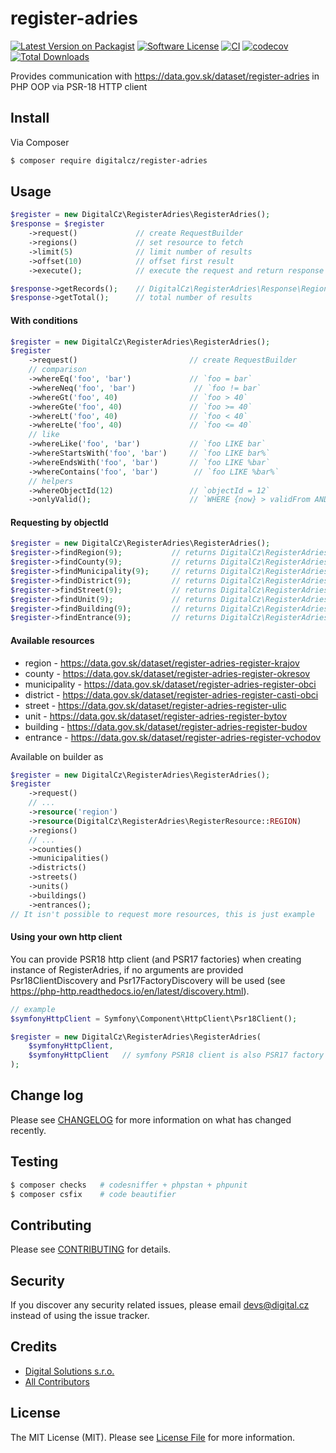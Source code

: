 # register-adries

[![Latest Version on Packagist][ico-version]][link-packagist]
[![Software License][ico-license]](LICENSE.md)
[![CI](https://github.com/digitalcz/register-adries/workflows/CI/badge.svg)]()
[![codecov](https://codecov.io/gh/digitalcz/register-adries/branch/master/graph/badge.svg)](https://codecov.io/gh/digitalcz/register-adries)
[![Total Downloads][ico-downloads]][link-downloads]

Provides communication with https://data.gov.sk/dataset/register-adries in PHP OOP via PSR-18 HTTP client

## Install

Via Composer

```bash
$ composer require digitalcz/register-adries
```

## Usage

```php
$register = new DigitalCz\RegisterAdries\RegisterAdries();
$response = $register
    ->request()             // create RequestBuilder
    ->regions()             // set resource to fetch
    ->limit(5)              // limit number of results
    ->offset(10)            // offset first result
    ->execute();            // execute the request and return response 

$response->getRecords();    // DigitalCz\RegisterAdries\Response\Region[]
$response->getTotal();      // total number of results
```

#### With conditions

```php
$register = new DigitalCz\RegisterAdries\RegisterAdries();
$register
    ->request()                         // create RequestBuilder
    // comparison
    ->whereEq('foo', 'bar')             // `foo = bar`
    ->whereNeq('foo', 'bar')             // `foo != bar`
    ->whereGt('foo', 40)                // `foo > 40` 
    ->whereGte('foo', 40)               // `foo >= 40` 
    ->whereLt('foo', 40)                // `foo < 40` 
    ->whereLte('foo', 40)               // `foo <= 40` 
    // like
    ->whereLike('foo', 'bar')           // `foo LIKE bar`
    ->whereStartsWith('foo', 'bar')     // `foo LIKE bar%`
    ->whereEndsWith('foo', 'bar')       // `foo LIKE %bar`
    ->whereContains('foo', 'bar')        // `foo LIKE %bar%`
    // helpers
    ->whereObjectId(12)                 // `objectId = 12`
    ->onlyValid();                      // `WHERE {now} > validFrom AND {now} < validTo`
```

#### Requesting by objectId
```php
$register = new DigitalCz\RegisterAdries\RegisterAdries();
$register->findRegion(9);           // returns DigitalCz\RegisterAdries\Response\Region or null
$register->findCounty(9);           // returns DigitalCz\RegisterAdries\Response\County or null
$register->findMunicipality(9);     // returns DigitalCz\RegisterAdries\Response\Municipality or null
$register->findDistrict(9);         // returns DigitalCz\RegisterAdries\Response\District or null
$register->findStreet(9);           // returns DigitalCz\RegisterAdries\Response\Street or null
$register->findUnit(9);             // returns DigitalCz\RegisterAdries\Response\Unit or null
$register->findBuilding(9);         // returns DigitalCz\RegisterAdries\Response\Building or null
$register->findEntrance(9);         // returns DigitalCz\RegisterAdries\Response\Entrance or null
```

#### Available resources
 - region - https://data.gov.sk/dataset/register-adries-register-krajov
 - county - https://data.gov.sk/dataset/register-adries-register-okresov
 - municipality - https://data.gov.sk/dataset/register-adries-register-obci
 - district - https://data.gov.sk/dataset/register-adries-register-casti-obci
 - street - https://data.gov.sk/dataset/register-adries-register-ulic
 - unit - https://data.gov.sk/dataset/register-adries-register-bytov
 - building - https://data.gov.sk/dataset/register-adries-register-budov
 - entrance - https://data.gov.sk/dataset/register-adries-register-vchodov

Available on builder as
```php
$register = new DigitalCz\RegisterAdries\RegisterAdries();
$register 
    ->request()
    // ...
    ->resource('region')
    ->resource(DigitalCz\RegisterAdries\RegisterResource::REGION)
    ->regions()
    // ...
    ->counties()
    ->municipalities()
    ->districts()
    ->streets()
    ->units()
    ->buildings()
    ->entrances();
// It isn't possible to request more resources, this is just example
```

#### Using your own http client

You can provide PSR18 http client (and PSR17 factories) when creating instance of RegisterAdries, if no arguments are provided Psr18ClientDiscovery and Psr17FactoryDiscovery will be used (see https://php-http.readthedocs.io/en/latest/discovery.html).
```php
// example
$symfonyHttpClient = Symfony\Component\HttpClient\Psr18Client();

$register = new DigitalCz\RegisterAdries\RegisterAdries(
    $symfonyHttpClient, 
    $symfonyHttpClient   // symfony PSR18 client is also PSR17 factory
);
```


## Change log

Please see [CHANGELOG](CHANGELOG.md) for more information on what has changed recently.

## Testing

``` bash
$ composer checks   # codesniffer + phpstan + phpunit
$ composer csfix    # code beautifier
```

## Contributing

Please see [CONTRIBUTING](CONTRIBUTING.md) for details.

## Security

If you discover any security related issues, please email devs@digital.cz instead of using the issue tracker.

## Credits

- [Digital Solutions s.r.o.][link-author]
- [All Contributors][link-contributors]

## License

The MIT License (MIT). Please see [License File](LICENSE.md) for more information.

[ico-version]: https://img.shields.io/packagist/v/digitalcz/register-adries.svg?style=flat-square
[ico-license]: https://img.shields.io/badge/license-MIT-brightgreen.svg?style=flat-square
[ico-downloads]: https://img.shields.io/packagist/dt/digitalcz/register-adries.svg?style=flat-square

[link-packagist]: https://packagist.org/packages/digitalcz/register-adries
[link-downloads]: https://packagist.org/packages/digitalcz/register-adries
[link-author]: https://github.com/digitalcz
[link-contributors]: ../../contributors

